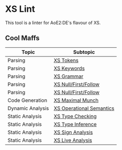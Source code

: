 # XS Lint

This tool is a linter  for AoE2:DE's flavour of XS.

## Cool Maffs

| Topic            | Subtopic                                                   |
|------------------|------------------------------------------------------------|
| Parsing          | [XS Tokens](./maffs/parsing/xs_tokens.md)                  |
| Parsing          | [XS Keywords](./maffs/parsing/xs_keywords.md)              |
| Parsing          | [XS Grammar](./maffs/parsing/xs_grammar.md)                |
| Parsing          | [XS Null/First/Follow](./maffs/parsing/xs_grammar_sets.md) |
| Parsing          | [XS Null/First/Follow](./maffs/parsing/xs_lr_automaton.md) |
| Code Generation  | [XS Maximal Munch](./maffs/code_gen/xs_mm.md)              |
| Dynamic Analysis | [XS Operational Semantics](./maffs/dynamic/xs_op_sem.md)   |
| Static Analysis  | [XS Type Checking](./maffs/static/xs_type_chk.md)          |
| Static Analysis  | [XS Type Inference](./maffs/static/xs_type_inf.md)         |
| Static Analysis  | [XS Sign Analysis](./maffs/static/xs_sign.md)              |
| Static Analysis  | [XS Live Analysis](./maffs/static/xs_liveness.md)          |
